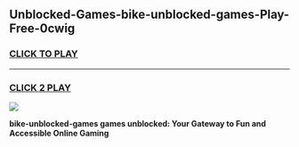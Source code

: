 
## Unblocked-Games-bike-unblocked-games-Play-Free-0cwig
<h3>
<a href="https://premium76.site?title=bike-unblocked-games&ref=09A">CLICK TO PLAY</a></h3>
<hr>

<h3>
<a href="https://premium76.site?title=bike-unblocked-games&ref=09A">CLICK 2 PLAY</a>
  
</h3>

<a href="https://premium76.site?title=bike-unblocked-games&ref=09A"><img src="https://clearcache.store/games.png"></a>


**bike-unblocked-games games unblocked: Your Gateway to Fun and Accessible Online Gaming**
